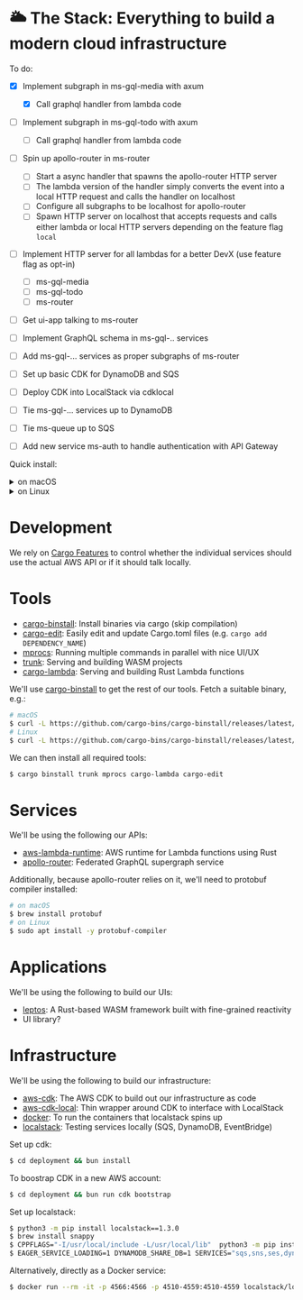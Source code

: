 # 🌥️ The Stack: Everything to build a modern cloud infrastructure

To do:

- [x] Implement subgraph in ms-gql-media with axum
  - [x] Call graphql handler from lambda code
- [ ] Implement subgraph in ms-gql-todo with axum
  - [ ] Call graphql handler from lambda code
- [ ] Spin up apollo-router in ms-router
  - [ ] Start a async handler that spawns the apollo-router HTTP server
  - [ ] The lambda version of the handler simply converts the event into a local HTTP request and calls the handler on localhost
  - [ ] Configure all subgraphs to be localhost for apollo-router
  - [ ] Spawn HTTP server on localhost that accepts requests and calls either lambda or local HTTP servers depending on the feature flag `local`

- [ ] Implement HTTP server for all lambdas for a better DevX (use feature flag as opt-in)
  - [ ] ms-gql-media
  - [ ] ms-gql-todo
  - [ ] ms-router
- [ ] Get ui-app talking to ms-router
- [ ] Implement GraphQL schema in ms-gql-.. services
- [ ] Add ms-gql-... services as proper subgraphs of ms-router
- [ ] Set up basic CDK for DynamoDB and SQS
- [ ] Deploy CDK into LocalStack via cdklocal
- [ ] Tie ms-gql-... services up to DynamoDB
- [ ] Tie ms-queue up to SQS
- [ ] Add new service ms-auth to handle authentication with API Gateway


Quick install:

<details>
<summary>on macOS</summary>

```bash
$ curl -fsSL https://bun.sh/install | bash
$ brew install protobuf
$ npm install --global zig sass
$ curl -L https://github.com/cargo-bins/cargo-binstall/releases/latest/download/cargo-binstall-$([[ "$(uname -m)" == "arm64" ]] && echo "aarch64" || uname -m)-apple-darwin.zip --output cargo-binstall.zip && unzip cargo-binstall.zip && rm cargo-binstall.zip && mv cargo-binstall ~/.cargo/bin/cargo-binstall
$ cargo binstall trunk mprocs cargo-lambda cargo-edit
$ python3 -m pip install localstack==1.3.0
```

</details>

<details>
<summary>on Linux</summary>

```bash
$ curl -fsSL https://bun.sh/install | bash
$ sudo apt-get install protobuf
$ npm install --global zig sass
$ curl -L https://github.com/cargo-bins/cargo-binstall/releases/latest/download/cargo-binstall-$([[ "$(uname -m)" == "arm64" ]] && echo "aarch64" || uname -m)-unknown-linux-musl.tgz --output cargo-binstall.tgz && tar xf cargo-binstall.tgz && rm cargo-binstall.tgz && mv cargo-binstall ~/.cargo/bin/cargo-binstall
$ cargo binstall trunk mprocs cargo-lambda cargo-edit
$ python3 -m pip install localstack==1.3.0
```

</details>

# Development

We rely on [Cargo Features](https://doc.rust-lang.org/cargo/reference/features.html) to control whether the individual services should use the actual AWS API or if it should talk locally.

# Tools

- [cargo-binstall](https://github.com/cargo-bins/cargo-binstall): Install binaries via cargo (skip compilation)
- [cargo-edit](): Easily edit and update Cargo.toml files (e.g. `cargo add DEPENDENCY_NAME`)
- [mprocs](https://github.com/pvolok/mprocs): Running multiple commands in parallel with nice UI/UX
- [trunk](https://trunkrs.dev): Serving and building WASM projects
- [cargo-lambda](https://www.cargo-lambda.info): Serving and building Rust Lambda functions


We'll use [cargo-binstall](https://github.com/cargo-bins/cargo-binstall) to get the rest of our tools. Fetch a suitable binary, e.g.:

```bash
# macOS
$ curl -L https://github.com/cargo-bins/cargo-binstall/releases/latest/download/cargo-binstall-$([[ "$(uname -m)" == "arm64" ]] && echo "aarch64" || uname -m)-apple-darwin.zip --output cargo-binstall.zip && unzip cargo-binstall.zip && rm cargo-binstall.zip && mv cargo-binstall ~/.cargo/bin/cargo-binstall
# Linux
$ curl -L https://github.com/cargo-bins/cargo-binstall/releases/latest/download/cargo-binstall-$([[ "$(uname -m)" == "arm64" ]] && echo "aarch64" || uname -m)-unknown-linux-musl.tgz --output cargo-binstall.tgz && tar xf cargo-binstall.tgz && rm cargo-binstall.tgz && mv cargo-binstall ~/.cargo/bin/cargo-binstall
```

We can then install all required tools:

```bash
$ cargo binstall trunk mprocs cargo-lambda cargo-edit
```

# Services

We'll be using the following our APIs:

- [aws-lambda-runtime](https://github.com/awslabs/aws-lambda-rust-runtime): AWS runtime for Lambda functions using Rust
- [apollo-router](https://github.com/apollographql/router): Federated GraphQL supergraph service

Additionally, because apollo-router relies on it, we'll need to protobuf compiler installed:

```bash
# on macOS
$ brew install protobuf
# on Linux
$ sudo apt install -y protobuf-compiler
```

# Applications

We'll be using the following to build our UIs:

- [leptos](https://github.com/leptos-rs/leptos): A Rust-based WASM framework built with fine-grained reactivity
- UI library?

# Infrastructure

We'll be using the following to build our infrastructure:

- [aws-cdk](https://github.com/aws/aws-cdk): The AWS CDK to build out our infrastructure as code
- [aws-cdk-local](https://www.npmjs.com/package/aws-cdk-local): Thin wrapper around CDK to interface with LocalStack
- [docker](https://www.docker.com): To run the containers that localstack spins up
- [localstack](https://docs.localstack.cloud/overview/): Testing services locally (SQS, DynamoDB, EventBridge)

Set up cdk:

```bash
$ cd deployment && bun install
```

To boostrap CDK in a new AWS account:
```bash
$ cd deployment && bun run cdk bootstrap
```

Set up localstack:

```bash
$ python3 -m pip install localstack==1.3.0
$ brew install snappy
$ CPPFLAGS="-I/usr/local/include -L/usr/local/lib"  python3 -m pip install localstack[runtime]
$ EAGER_SERVICE_LOADING=1 DYNAMODB_SHARE_DB=1 SERVICES="sqs,sns,ses,dynamodb,eventbridge" localstack start --host
```

Alternatively, directly as a Docker service:

```bash
$ docker run --rm -it -p 4566:4566 -p 4510-4559:4510-4559 localstack/localstack
```
